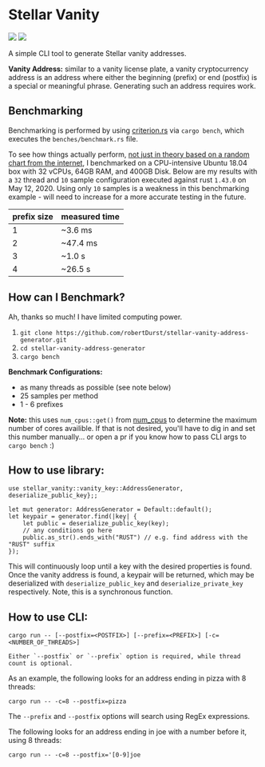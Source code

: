 # Stellar Vanity

![](https://img.shields.io/crates/v/stellar_vanity)
![](https://img.shields.io/librariesio/release/cargo/stellar_vanity)

A simple CLI tool to generate Stellar vanity addresses.

**Vanity Address:** similar to a vanity license plate, a vanity cryptocurrency address is an
address where either the beginning (prefix) or end (postfix) is a special or meaningful phrase.
Generating such an address requires work. 

## Benchmarking

Benchmarking is performed by using [criterion.rs](https://github.com/bheisler/criterion.rs) via `cargo bench`, which executes the `benches/benchmark.rs` file.

To see how things actually perform, [not just in theory based on a random chart from the internet](https://github.com/robertDurst/stellar-vanity-address-generator/issues/13), I benchmarked on a CPU-intensive Ubuntu 18.04 box with 32 vCPUs, 64GB RAM, and 400GB Disk. Below are my results with a `32` thread and `10` sample configuration executed against rust `1.43.0` on May 12, 2020. Using only `10` samples is a weakness in this benchmarking example - will need to increase for a more accurate testing in the future.

| prefix size | measured time |
|-------------|---------------|
| 1           | ~3.6 ms       |
| 2           | ~47.4 ms      |
| 3           | ~1.0 s        |
| 4           | ~26.5 s       |

## How can I Benchmark?

Ah, thanks so much! I have limited computing power.

1. `git clone https://github.com/robertDurst/stellar-vanity-address-generator.git`
2. `cd stellar-vanity-address-generator`
3. `cargo bench`

**Benchmark Configurations:**
* as many threads as possible (see note below)
* 25 samples per method
* 1 - 6 prefixes

**Note:** this uses `num_cpus::get()` from [num_cpus](https://docs.rs/num_cpus/1.13.0/num_cpus/) to determine the maximum number of cores availible. If that is not desired, you'll have to dig in and set this number manually... or open a pr if you know how to pass CLI args to `cargo bench` :) 

## How to use library:
```
use stellar_vanity::vanity_key::AddressGenerator, deserialize_public_key};;

let mut generator: AddressGenerator = Default::default();
let keypair = generator.find(|key| {
    let public = deserialize_public_key(key);
    // any conditions go here
    public.as_str().ends_with("RUST") // e.g. find address with the "RUST" suffix
});
```

This will continuously loop until a key with the desired properties is found. Once the vanity address is found, a keypair will be returned, which may be deserialized with `deserialize_public_key` and `deserialize_private_key` respectively. Note, this is a synchronous function.


## How to use CLI:
```
cargo run -- [--postfix=<POSTFIX>] [--prefix=<PREFIX>] [-c=<NUMBER_OF_THREADS>]

Either `--postfix` or `--prefix` option is required, while thread count is optional.
```

As an example, the following looks for an address ending in pizza with 8 threads:
```
cargo run -- -c=8 --postfix=pizza
```

The `--prefix` and `--postfix` options will search using RegEx expressions.

The following looks for an address ending in joe with a number before it, using 8 threads:
```
cargo run -- -c=8 --postfix='[0-9]joe
```

